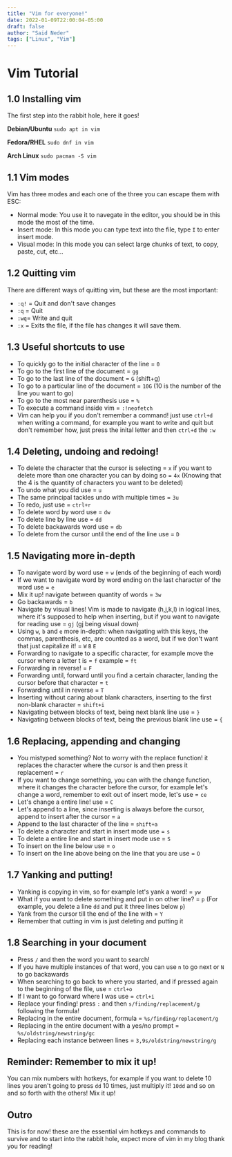 ```yaml
---
title: "Vim for everyone!"
date: 2022-01-09T22:00:04-05:00
draft: false
author: "Said Neder"
tags: ["Linux", "Vim"]
---
```

# Vim Tutorial

## 1.0 Installing vim
The first step into the rabbit hole, here it goes!

**Debian/Ubuntu**
`sudo apt in vim`

**Fedora/RHEL**
`sudo dnf in vim`

**Arch Linux**
`sudo pacman -S vim`

## 1.1 Vim modes
Vim has three modes and each one of the three you can escape them with ESC:

- Normal mode: You use it to navegate in the editor, you should be in this mode the most of the time.
- Insert mode: In this mode you can type text into the file, type `I` to enter insert mode.
- Visual mode: In this mode you can select large chunks of text, to copy, paste, cut, etc...

## 1.2 Quitting vim
There are different ways of quitting vim, but these are the most important:

- `:q!` = Quit and don't save changes
- `:q` = Quit
- `:wq`= Write and quit
- `:x` = Exits the file, if the file has changes it will save them.

## 1.3 Useful shortcuts to use
- To quickly go to the initial character of the line = `0`
- To go to the first line of the document = `gg`
- To go to the last line of the document = `G` (shift+g)
- To go to a particular line of the document = `10G` (10 is the number of the line you want to go)
- To go to the most near parenthesis use = `%`
- To execute a command inside vim = `:!neofetch`
- Vim can help you if you don't remember a command! just use `ctrl+d` when writing a command, for example you want to write and quit but don't remember how, just press the inital letter and then `ctrl+d` the `:w`

## 1.4 Deleting, undoing and redoing!
- To delete the character that the cursor is selecting = `x`
if you want to delete more than one character you can by doing so = `4x` (Knowing that the 4 is the quantity of characters you want to be deleted)
- To undo what you did use = `u`
- The same principal tackles undo with multiple times = `3u`
- To redo, just use = `ctrl+r`
- To delete word by word use = `dw`
- To delete line by line use = `dd`
- To delete backawards word use = `db`
- To delete from the cursor until the end of the line use = `D`

## 1.5 Navigating more in-depth
- To navigate word by word use = `w` (ends of the beginning of each word)
- If we want to navigate word by word ending on the last character of the word use = `e`
- Mix it up! navigate between quantity of words = `3w`
- Go backawards = `b`
- Navigate by visual lines! Vim is made to navigate (h,j,k,l) in logical lines, where it's supposed to help when inserting, but if you want to navigate for reading use = `gj` (gj being visual down)
- Using `w`, `b` and `e` more in-depth: when navigating with this keys, the commas, parenthesis, etc, are counted as a word, but if we don't want that just capitalize it! = `W` `B` `E`
- Forwarding to navigate to a specific character, for example move the cursor where a letter t is = `f` example = `ft`
- Forwarding in reverse! = `F`
- Forwarding until, forward until you find a certain character, landing the cursor before that character = `t`
- Forwarding until in reverse = `T`
- Inserting without caring about blank characters, inserting to the first non-blank character = `shift+i`
- Navigating between blocks of text, being next blank line use = `}`
- Navigating between blocks of text, being the previous blank line use = `{`

## 1.6 Replacing, appending and changing
- You mistyped something? Not to worry with the replace function! it replaces the character where the cursor is and then press it replacement = `r`
- If you want to change something, you can with the change function, where it changes the character before the cursor, for example let's change a word, remember to exit out of insert mode, let's use = `ce`
- Let's change a entire line! use = `C`
- Let's append to a line, since inserting is always before the cursor, append to insert after the cursor = `a`
- Append to the last character of the line = `shift+a`
- To delete a character and start in insert mode use = `s`
- To delete a entire line and start in insert mode use = `S`
- To insert on the line below use = `o`
- To insert on the line above being on the line that you are use = `O`

## 1.7 Yanking and putting!
- Yanking is copying in vim, so for example let's yank a word! = `yw` 
- What if you want to delete something and put in on other line? = `p` (For example, you delete a line `dd` and put it three lines below `p`)
- Yank from the cursor till the end of the line with = `Y`
- Remember that cutting in vim is just deleting and putting it

## 1.8 Searching in your document
- Press `/` and then the word you want to search!
- If you have multiple instances of that word, you can use `n` to go next or 
`N` to go backawards
- When searching to go back to where you started, and if pressed again to the beginning of the file, use = `ctrl+o` 
- If I want to go forward where I was use = `ctrl+i`
- Replace your finding! press `:` and then `s/finding/replacement/g` following the formula!
- Replacing in the entire document, formula = `%s/finding/replacement/g`
- Replacing in the entire document with a yes/no prompt = `%s/oldstring/newstring/gc`
- Replacing each instance between lines = `3,9s/oldstring/newstring/g`


## Reminder: Remember to mix it up!
You can mix numbers with hotkeys, for example if you want to delete 10 lines you aren't going to press `dd` 10 times, just multiply it! `10dd` and so on and so forth with the others! Mix it up!

## Outro
This is for now! these are the essential vim hotkeys and commands to survive and to start into the rabbit hole, expect more of vim in my blog thank you for reading!
